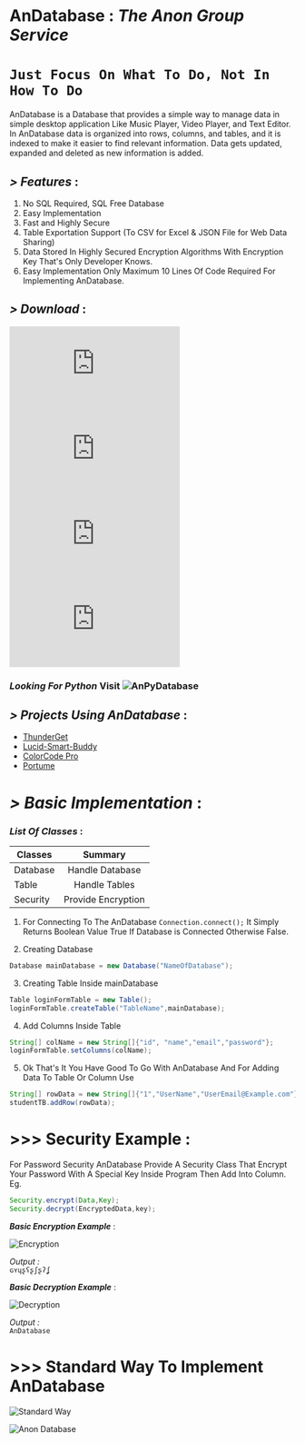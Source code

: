 # AnDatabase : _The Anon Group Service_

# `Just Focus On What To Do, Not In How To Do`


AnDatabase is a Database that provides a simple way to manage data in simple desktop application Like Music Player, Video Player, and Text Editor. In AnDatabase data is organized into rows, columns, and tables, and it is indexed to make it easier to find relevant information. Data gets updated, expanded and deleted as new information is added.


## _> Features_ : 
 1. No SQL Required, SQL Free Database
 2. Easy Implementation
 3. Fast and Highly Secure 
 4. Table Exportation Support (To CSV for Excel & JSON File for Web Data Sharing)
 5. Data Stored In Highly Secured Encryption Algorithms With Encryption Key That's Only Developer Knows.
 6. Easy Implementation Only Maximum 10 Lines Of Code Required For Implementing AnDatabase.  
 
## _> Download_ :    

![AnDatabase v2.2 JRE 9 .jar](https://github.com/anongrp/AnDatabase/raw/master/AN%20Database%20v2.2%20JRE%209%20.jar)    
![AnDatabase v2.2 JRE 8 .jar](https://github.com/anongrp/AnDatabase/raw/master/AN%20Database%20v2.2%20JRE%208%20.jar)    
![AnDatabase v2.1jar](https://github.com/anongrp/AnDatabase/raw/master/AN%20Database%20v2.1.jar)     
![Take More ........](https://github.com/anongrp/AnDatabase/blob/master/release.md)  

 ### _Looking For Python_ Visit ![AnPyDatabase](https://github.com/Anikeshpatel/AnPyDatabase)    
## _> Projects Using AnDatabase_ :   

* <a href="https://github.com/anongrp/ThunderGet">ThunderGet</a>
* <a href="https://github.com/Anikeshpatel/Lucid-Smart-Buddy">Lucid-Smart-Buddy</a>
* <a href="https://github.com/anikeshpatel/colorcode-pro">ColorCode Pro</a>   
* <a href="https://github.com/anongrp/Portume">Portume</a>   
 
# _> Basic Implementation_ :

### _List Of Classes_ :    
| Classes       | Summary            |
| ------------- |:------------------:|
| Database      | Handle Database    |
| Table         | Handle Tables      |
| Security      | Provide Encryption |

 1. For Connecting To The AnDatabase `Connection.connect();` It Simply Returns Boolean Value True If Database is Connected Otherwise False.     
 
 2. Creating Database  
 ```java 
 Database mainDatabase = new Database("NameOfDatabase");
 ```  
 3. Creating Table Inside mainDatabase  
 ```java 
 Table loginFormTable = new Table();  
 loginFormTable.createTable("TableName",mainDatabase);
 ```
 
 4. Add Columns Inside Table  
 ```java 
 String[] colName = new String[]{"id", "name","email","password"};  
 loginFormTable.setColumns(colName);
 ```
 
 5. Ok That's It You Have Good To Go With AnDatabase And For Adding Data To Table Or Column Use  
 ```java 
 String[] rowData = new String[]{"1","UserName","UserEmail@Example.com"};
 studentTB.addRow(rowData);
 ```
 
 # >>> Security Example : 

For Password Security AnDatabase Provide A Security Class That Encrypt Your Password With A Special Key Inside Program Then Add Into Column.  
Eg.  
```java 
Security.encrypt(Data,Key);
Security.decrypt(EncryptedData,key);
```

_**Basic Encryption Example**_ : 
 
![Encryption](https://raw.githubusercontent.com/anongrp/AnDatabase/master/images/Untitled-2.png)

_Output :_  
```ɢʏɥʂʕʂʃʂʔʆ```

_**Basic Decryption Example**_ : 
 
![Decryption](https://raw.githubusercontent.com/anongrp/AnDatabase/master/images/Untitled-1.png)

_Output :_  
```AnDatabase```    


# >>> Standard Way To Implement AnDatabase   
![Standard Way](https://raw.githubusercontent.com/anongrp/AnDatabase/master/images/standart.png ) 

 
![Anon Database](https://github.com/Anikeshpatel/AnDatabase/blob/master/images/AnonDatabase.png)  
